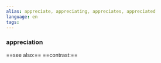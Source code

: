 ```yaml
---
alias: appreciate, appreciating, appreciates, appreciated
language: en
tags: 
---
```

### appreciation
==see also:== 
==contrast:== 